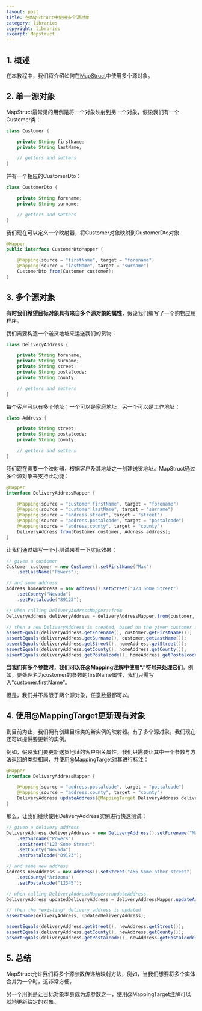 ```yaml
---
layout: post
title: 在MapStruct中使用多个源对象
category: libraries
copyright: libraries
excerpt: Mapstruct
---
```


## 1. 概述

在本教程中，我们将介绍如何在[MapStruct](https://www.baeldung.com/mapstruct)中使用多个源对象。

## 2. 单一源对象

MapStruct最常见的用例是将一个对象映射到另一个对象，假设我们有一个Customer类：

```java
class Customer {

    private String firstName;
    private String lastName;

    // getters and setters
}
```

并有一个相应的CustomerDto：

```java
class CustomerDto {

    private String forename;
    private String surname;

    // getters and setters
}
```

我们现在可以定义一个映射器，将Customer对象映射到CustomerDto对象：

```java
@Mapper
public interface CustomerDtoMapper {

    @Mapping(source = "firstName", target = "forename")
    @Mapping(source = "lastName", target = "surname")
    CustomerDto from(Customer customer);
}
```

## 3. 多个源对象

**有时我们希望目标对象具有来自多个源对象的属性**，假设我们编写了一个购物应用程序。

我们需要构造一个送货地址来运送我们的货物：

```java
class DeliveryAddress {

    private String forename;
    private String surname;
    private String street;
    private String postalcode;
    private String county;

    // getters and setters
}
```

每个客户可以有多个地址；一个可以是家庭地址，另一个可以是工作地址：

```java
class Address {

    private String street;
    private String postalcode;
    private String county;

    // getters and setters
}
```

我们现在需要一个映射器，根据客户及其地址之一创建送货地址。MapStruct通过多个源对象来支持此功能：

```java
@Mapper
interface DeliveryAddressMapper {

    @Mapping(source = "customer.firstName", target = "forename")
    @Mapping(source = "customer.lastName", target = "surname")
    @Mapping(source = "address.street", target = "street")
    @Mapping(source = "address.postalcode", target = "postalcode")
    @Mapping(source = "address.county", target = "county")
    DeliveryAddress from(Customer customer, Address address);
}
```

让我们通过编写一个小测试来看一下实际效果：

```java
// given a customer
Customer customer = new Customer().setFirstName("Max")
    .setLastName("Powers");

// and some address
Address homeAddress = new Address().setStreet("123 Some Street")
    .setCounty("Nevada")
    .setPostalcode("89123");

// when calling DeliveryAddressMapper::from
DeliveryAddress deliveryAddress = deliveryAddressMapper.from(customer, homeAddress);

// then a new DeliveryAddress is created, based on the given customer and his home address
assertEquals(deliveryAddress.getForename(), customer.getFirstName());
assertEquals(deliveryAddress.getSurname(), customer.getLastName());
assertEquals(deliveryAddress.getStreet(), homeAddress.getStreet());
assertEquals(deliveryAddress.getCounty(), homeAddress.getCounty());
assertEquals(deliveryAddress.getPostalcode(), homeAddress.getPostalcode());
```

**当我们有多个参数时，我们可以在@Mapping注解中使用“.”符号来处理它们**。例如，要处理名为customer的参数的firstName属性，我们只需写入“customer.firstName”。

但是，我们并不局限于两个源对象，任意数量都可以。

## 4. 使用@MappingTarget更新现有对象

到目前为止，我们拥有创建目标类的新实例的映射器。有了多个源对象，我们现在还可以提供要更新的实例。

例如，假设我们要更新送货地址的客户相关属性，我们只需要让其中一个参数与方法返回的类型相同，并使用@MappingTarget对其进行标注：

```java
@Mapper
interface DeliveryAddressMapper {

    @Mapping(source = "address.postalcode", target = "postalcode")
    @Mapping(source = "address.county", target = "county")
    DeliveryAddress updateAddress(@MappingTarget DeliveryAddress deliveryAddress, Address address);
}
```

那么，让我们继续使用DeliveryAddress实例进行快速测试：

```java
// given a delivery address
DeliveryAddress deliveryAddress = new DeliveryAddress().setForename("Max")
    .setSurname("Powers")
    .setStreet("123 Some Street")
    .setCounty("Nevada")
    .setPostalcode("89123");

// and some new address
Address newAddress = new Address().setStreet("456 Some other street")
    .setCounty("Arizona")
    .setPostalcode("12345");

// when calling DeliveryAddressMapper::updateAddress
DeliveryAddress updatedDeliveryAddress = deliveryAddressMapper.updateAddress(deliveryAddress, newAddress);

// then the *existing* delivery address is updated
assertSame(deliveryAddress, updatedDeliveryAddress);

assertEquals(deliveryAddress.getStreet(), newAddress.getStreet());
assertEquals(deliveryAddress.getCounty(), newAddress.getCounty());
assertEquals(deliveryAddress.getPostalcode(), newAddress.getPostalcode());
```

## 5. 总结

MapStruct允许我们将多个源参数传递给映射方法，例如，当我们想要将多个实体合并为一个时，这非常方便。

另一个用例是让目标对象本身成为源参数之一，使用@MappingTarget注解可以就地更新给定的对象。